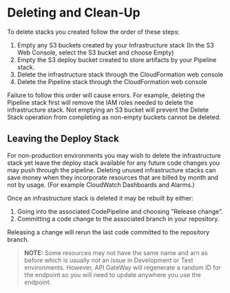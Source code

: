 # Deleting and Clean-Up

To delete stacks you created follow the order of these steps:

1. Empty any S3 buckets created by your Infrastructure stack (In the S3 Web Console, select the S3 bucket and choose Empty)
2. Empty the S3 deploy bucket created to store artifacts by your Pipeline stack.
3. Delete the infrastructure stack through the CloudFormation web console
4. Delete the Pipeline stack through the CloudFormation web console

Failure to follow this order will cause errors. For example, deleting the Pipeline stack first will remove the IAM roles needed to delete the infrastructure stack. Not emptying an S3 bucket will prevent the Delete Stack operation from completing as non-empty buckets cannot be deleted.

## Leaving the Deploy Stack

For non-production environments you may wish to delete the infrastructure stack yet leave the deploy stack available for any future code changes you may push through the pipeline. Deleting unused infrastructure stacks can save money when they incorporate resources that are billed by month and not by usage. (For example CloudWatch Dashboards and Alarms.)

Once an infrastructure stack is deleted it may be rebuilt by either:

1. Going into the associated CodePipeline and choosing "Release change".
2. Committing a code change to the associated branch in your repository.

Releasing a change will rerun the last code committed to the repository branch.

> **NOTE:** Some resources may not have the same name and arn as before which is usually not an issue in Development or Test environments. However, API GateWay will regenerate a random ID for the endpoint so you will need to update anywhere you use the endpoint.
